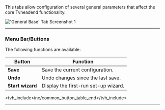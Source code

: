This tabs allow configuration of several general parameters that affect
the core Tvheadend functionality.

!['General Base' Tab Screenshot 1](static/img/doc/config/tab.png)

---

### Menu Bar/Buttons

The following functions are available:

Button                 | Function
-----------------------|-------------------
**Save**       | Save the current configuration.
**Undo**       | Undo changes since the last save.
**Start wizard**       | Display the first-run set-up wizard.
<tvh_include>inc/common_button_table_end</tvh_include>

---
